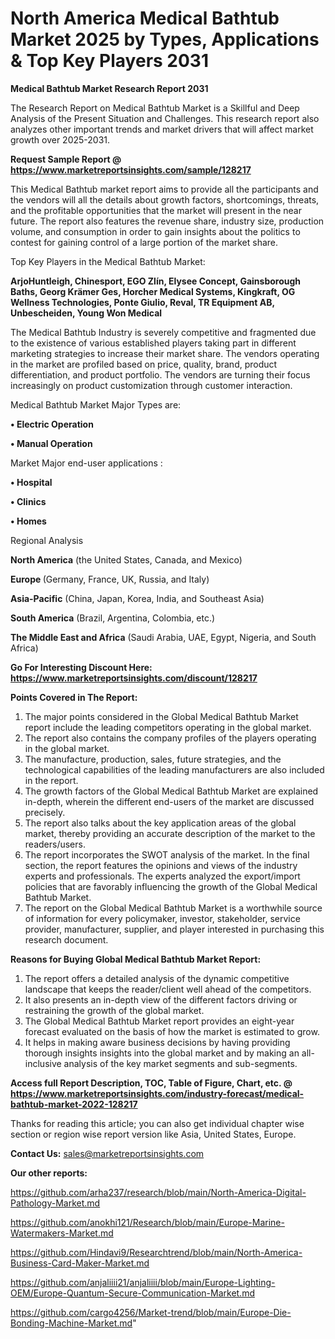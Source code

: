 # North America Medical Bathtub Market 2025 by Types, Applications & Top Key Players 2031

<strong>Medical Bathtub Market Research Report 2031</strong>

The Research Report on Medical Bathtub Market is a Skillful and Deep Analysis of the Present Situation and Challenges. This research report also analyzes other important trends and market drivers that will affect market growth over 2025-2031.

<strong>Request Sample Report @ <a href=https://www.marketreportsinsights.com/sample/128217>https://www.marketreportsinsights.com/sample/128217</a></strong>

This Medical Bathtub market report aims to provide all the participants and the vendors will all the details about growth factors, shortcomings, threats, and the profitable opportunities that the market will present in the near future. The report also features the revenue share, industry size, production volume, and consumption in order to gain insights about the politics to contest for gaining control of a large portion of the market share.

Top Key Players in the Medical Bathtub Market:

<strong>ArjoHuntleigh, Chinesport, EGO Zlín, Elysee Concept, Gainsborough Baths, Georg Krämer Ges, Horcher Medical Systems, Kingkraft, OG Wellness Technologies, Ponte Giulio, Reval, TR Equipment AB, Unbescheiden, Young Won Medical</strong>

The Medical Bathtub Industry is severely competitive and fragmented due to the existence of various established players taking part in different marketing strategies to increase their market share. The vendors operating in the market are profiled based on price, quality, brand, product differentiation, and product portfolio. The vendors are turning their focus increasingly on product customization through customer interaction.

Medical Bathtub Market Major Types are:

<strong>• Electric Operation

• Manual Operation</strong>

Market Major end-user applications :

<strong>• Hospital

• Clinics

• Homes</strong>

Regional Analysis

</u><strong><b>North America</b></strong> (the United States, Canada, and Mexico)

<strong><b>Europe </b></strong>(Germany, France, UK, Russia, and Italy)

<strong><b>Asia-Pacific</b></strong> (China, Japan, Korea, India, and Southeast Asia)

<strong><b>South America</b></strong> (Brazil, Argentina, Colombia, etc.)

<strong><b>The Middle East and Africa</b></strong> (Saudi Arabia, UAE, Egypt, Nigeria, and South Africa)

<strong>Go For Interesting Discount Here: <a href=https://www.marketreportsinsights.com/discount/128217>https://www.marketreportsinsights.com/discount/128217</a></strong>

<strong>Points Covered in The Report:</strong>
<ol>
  <li>The major points considered in the Global Medical Bathtub Market report include the leading competitors operating in the global market.</li>
  <li>The report also contains the company profiles of the players operating in the global market.</li>
  <li>The manufacture, production, sales, future strategies, and the technological capabilities of the leading manufacturers are also included in the report.</li>
  <li>The growth factors of the Global Medical Bathtub Market are explained in-depth, wherein the different end-users of the market are discussed precisely.</li>
  <li>The report also talks about the key application areas of the global market, thereby providing an accurate description of the market to the readers/users.</li>
  <li>The report incorporates the SWOT analysis of the market. In the final section, the report features the opinions and views of the industry experts and professionals. The experts analyzed the export/import policies that are favorably influencing the growth of the Global Medical Bathtub Market.</li>
  <li>The report on the Global Medical Bathtub Market is a worthwhile source of information for every policymaker, investor, stakeholder, service provider, manufacturer, supplier, and player interested in purchasing this research document.</li>
</ol>
<strong>Reasons for Buying Global Medical Bathtub Market Report:</strong>

<ol>
  <li>The report offers a detailed analysis of the dynamic competitive landscape that keeps the reader/client well ahead of the competitors.</li>
  <li>It also presents an in-depth view of the different factors driving or restraining the growth of the global market.</li>
  <li>The Global Medical Bathtub Market report provides an eight-year forecast evaluated on the basis of how the market is estimated to grow.</li>
  <li>It helps in making aware business decisions by having providing thorough insights insights into the global market and by making an all-inclusive analysis of the key market segments and sub-segments.</li>
</ol>
<strong>Access full Report Description, TOC, Table of Figure, Chart, etc. @ <a href=https://www.marketreportsinsights.com/industry-forecast/medical-bathtub-market-2022-128217>https://www.marketreportsinsights.com/industry-forecast/medical-bathtub-market-2022-128217</a></strong>


Thanks for reading this article; you can also get individual chapter wise section or region wise report version like Asia, United States, Europe.

<strong>Contact Us:</strong>
sales@marketreportsinsights.com

<strong>Our other reports:</strong>

<a href=https://github.com/arha237/research/blob/main/North-America-Digital-Pathology-Market.md>https://github.com/arha237/research/blob/main/North-America-Digital-Pathology-Market.md</a>

<a href=https://github.com/anokhi121/Research/blob/main/Europe-Marine-Watermakers-Market.md>https://github.com/anokhi121/Research/blob/main/Europe-Marine-Watermakers-Market.md</a>

<a href=https://github.com/Hindavi9/Researchtrend/blob/main/North-America-Business-Card-Maker-Market.md>https://github.com/Hindavi9/Researchtrend/blob/main/North-America-Business-Card-Maker-Market.md</a>

<a href=https://github.com/anjaliiii21/anjaliiii/blob/main/Europe-Lighting-OEM/Europe-Quantum-Secure-Communication-Market.md>https://github.com/anjaliiii21/anjaliiii/blob/main/Europe-Lighting-OEM/Europe-Quantum-Secure-Communication-Market.md</a>

<a href=https://github.com/cargo4256/Market-trend/blob/main/Europe-Die-Bonding-Machine-Market.md>https://github.com/cargo4256/Market-trend/blob/main/Europe-Die-Bonding-Machine-Market.md</a>"
